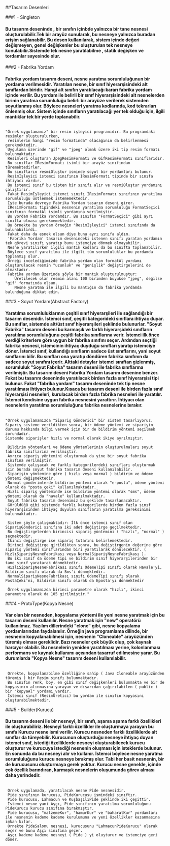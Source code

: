##Tasarım Desenleri

###1 - Singleton
####    Bu tasarım deseninde , bir sınıfın içinbde yalnızca bir tane nesnesi oluşturulabilir.Tek bir arayüz sunularak, bu nesneye yalnızca buradan erişim sağlanabilir. Bu desen kullanılarak, sistem içinde değeri değişmeyen, genel değişkenler bu oluşturulan tek nesneye konulabilir.Sistemde tek nesne yaratılabilme , statik değişken ve tordamlar sayesinde olur.

###2 - Fabrika Yordam 
####    Fabrika yordam tasarım deseni, nesne yaratma sorumluluğunun bir yordama verilmesidir. Yaratılan nesne, bir sınıf hiyerarşisindeki alt sınıflardan biridir. Hangi alt sınıfın yaratılacağı kararı fabrika yordam içinde verilir. Bu yordam ile belirli bir sınıf hiyerarşisindeki alt nesnelerden birinin yaratma sorumluluğu belirli bir arayüze verilerek sistemden soyutlanmış olur. Böylece nesneleri yaratma kodlarında, kod tekrarları önlenmiş olur. Sistem içinde sınıfların yaratılacağı yer tek olduğu için, ilgili mantıklar tek bir yerde toplanabilir.
###### 
    "Örnek uygulamamız" bir resim işleyici programıdır. Bu programdaki resimler oluşturulurken,
     resimlerin hangi "resim formatında" olacağının da belirlenmesi gerekmektedir. 
     Uygulama üzerinde "gif" ve "jpeg" olmak üzere iki tip resim formatı bulunmaktadır. 
     Resimleri oluşturan JpegResimFormatı ve GifResimFormatı sınıflarıdır. 
     Bu sınıflar IResimFormatı isimli bir arayüz sınıfından türemektedirler. 
     Bu sınıfların resmiOluştur isminde soyut bir yordamları bulunur. 
     Resimİşleyici istemci sınıfının IResimFormatı tipinde bir sınıfa ihtiyacı vardır. 
     Bu istemci sınıf bu tipten bir sınıfı alır ve resmiOluştur yordamını çalıştırır. 
     Fakat Resimİşleyici istemci sınıfı IResimFormatı sınıfının yaratılma sorumluluğu üstlenmek istememektedir. 
     İşte burada devreye Fabrika Yordam tasarım deseni girer. 
     IResimFormatı tipindeki nesnenin yaratılma sorumluluğu FormatSeçici sınıfının formatAl isimli yordamına verilmiştir. 
     Bu yordam Fabrika Yordamdır. Bu sınıfın "FormatSeçici" gibi ayrı sınıfta olması gerekmemektedir. 
     Bu örnekte bu yordam örneğin "Resimİşleyici" istemci sınıfında da bulunabilirdi. 
     Fakat daha da esnek olsun diye bunu ayrı sınıfa aldım.
     'Fabrika Yordam' tasarım desenindeki istenen sınıfı yaratan yordamın tek görevi sınıfı yaratıp bunu istemciye dönmek olmayabilir. 
     Nesne yaratılırken ilgili mantık kodları da bu sınıfta toplanabilir. 
     Böylece sınıf yaratılma ile ilgili tüm sorumluluklar bu yordamda toplanmış olur. 
     Örneği incelediğimizde fabrika yordam olan formatAl yordamı oluşturulacak resmin "uzunluk" ve "genişlik" değiştirgelerini de almaktadır. 
     Fabrika yordam üzerinde şöyle bir mantık oluşturulmuştur: 
        Üretilecek olan resmin alanı 100 birimden büyükse "jpeg", değilse "gif" formatında olsun. 
        Nesne yaratma ile ilgili bu mantığın da fabrika yordamda bulunduğuna dikkat edin.

###3 - Soyut Yordam(Abstract Factory)
####    Yaratılma sorumluluklarının çeşitli sınıf hiyerarşileri ile sağlandığı bir tasarım desenidir. İstemci sınıf, çeşitli kategorideki sınıflara ihtiyaç duyar. Bu sınıflar, sistemde alt/üst sınıf hiyerarşileri şeklinde bulunurlar. "Soyut Fabrika" tasarım deseni bu karmaşık ve farklı hiyerarşideki sınıfların yaratılma sorumluluğunu çeşitli fabrika sınıflarına verir. İstemci ilk önce verdiği kriterlere göre uygun bir fabrika sınıfını seçer. Ardından seçtiği fabrika nesnesi, istemcinin ihtiyaç duyduğu sınıfları yaratıp istemciye döner. İstemci sınıf, kullandığı sınıfların sadece üst sınıflarını, yani soyut sınıflarını bilir. Bu sınıfları ona yaratıp döndüren fabrika sınıfının da sadece soyut sınıfını içerir. Alttaki detaylar istemci sınıftan gizlenmiş, sorumluluk "Soyut Fabrika" tasarım deseni ile fabrika sınıflarına verilmiştir. Bu tasarım deseni Fabrika Yordam tasarım desenine benzer. Fakat bu tasarım deseninde yaratılacak birden fazla sınıf hiyerarşisi tipi bulunur. Fakat "fabrika yordam" tasarım deseninde tek tip nesne yaratılması ihtiyacı bulunur.Kısaca bu tasarım deseni ile birden fazla sınıf hiyerarşisi nesneleri, kurulacak birden fazla fabrika nesneleri ile yaratılır. İstemci kendisine uygun fabrika nesnesini yarattırır. İhtiyacı olan nesnelerin yaratılma sorumluluğunu fabrika nesnelerine bırakır.
######
    "Örnek uygulamamızda "Sipariş Gönderici" bir sistem tasarlıyoruz. 
    Sipariş sisteme verildikten sonra, bir ödeme yöntemi ve siparişin durumu hakkında bilgi vermek için bir de bildirim yöntemi seçilmek zorundadır. 
    Sistemde siparişler hızlı ve normal olarak ikiye ayrılmıştır.
     
     Bildirim yöntemleri ve ödeme yöntemlerinin oluşturulmaları soyut fabrika sınıflarına verilmiştir. 
     Ayrıca sipariş yöntemini oluşturmak da yine bir soyut fabrika sınıfına verilmiştir. 
     Sistemde çalışacak ve farklı kategorilerdeki sınıfları oluşturmak için burada soyut fabrika tasarım deseni kullanılabilir. 
     Siparişin yöntemine göre ( hızlı veya normal ) bildirim ve ödeme yöntemi değişmektedir. 
     Normal gönderimlerde bildirim yöntemi olarak "e-posta", ödeme yöntemi olarak da "posta çeki" kullanılmaktadır. 
     Hızlı sipariş yönteminde ise bildirim yöntemi olarak "sms", ödeme yöntemi olarak da "havale" kullanılmaktadır. 
     Soyut fabrika tasarım desenimiz bu şekilde tasarlanacaktır. 
     Görüldüğü gibi sistemde farklı kategorilerde birden fazla sınıf hiyerarşisinden ihtiyaç duyulan sınıfların yaratılma gereksinimi bulunmaktadır.
     
     Sistem şöyle çalışmaktadır: İlk önce istemci sınıf olan SiparişGönderici sınıfına iki adet değiştirge geçilmektedir. 
     Bu değiştirgelerden birincisi sipariş yöntemini ( "hızlı", "normal" ) seçmektedir. 
     İkinci değiştirge ise sipariş tutarını belirlemektedir. 
     Birinci değiştirge girildikten sonra, bu değiştirgenin değerine göre sipariş yöntemi sınıflarından biri yaratılarak dönülecektir. ( HızlıSiparişNesneFabrikası veya NormalSiparişNesneFabrikası ). 
     Bu iki sınıf da ödeme tipi ve bildirim sınıf hiyerarşilerinden bir tane sınıf yaratarak dönmektedir. 
     HızlıSiparişNesneFabrikası sınıfı ÖdemeTipi sınıfı olarak Havale'yi, Bildirim sınıfı olarak da Sms'i dönmektedir. 
     NormalSiparişNesneFabrikası sınıfı ÖdemeTipi sınıfı olarak PostaÇeki'ni, Bildirim sınıfı olarak da Eposta'yı dönmektedir
     
     Örnek uygulamamızda birinci parametre olarak "hızlı", ikinci parametre olarak da 105 girilmiştir."
     
###4 - ProtoType(Kopya Nesne)
####    Var olan bir nesneden, kopyalama yöntemi ile yeni nesne yaratmak için bu tasarım deseni kullanılır. Nesne yaratmak için "new" operatörü kullanılmaz. Yazılım dillerindeki "clone" gibi, nesne kopyalama yordamlarından faydalanılır. Örneğin java programlama dilinde, bir nesnenin kopyalanabilmesi için, nesnenin "Cloneable" arayüzünden türemiş olması gereklidir. Bazı nesneler çok büyük olup, çok kaynak harcıyor olabilir. Bu nesnelerin yeniden yaratılması yerine, kolonlanması performans ve kaynak kullanımı açısından tasarruf edilmesine yarar. Bu durumlarda "Kopya Nesne" tasarım deseni kullanılabilir.
######
     Örnekte, kopyalanabilme özelliğine sahip ( Java Cloneable arayüzünden türemiş ) bir Resim sınıfı bulunmaktadır. 
     Bu sınıfın renk, boy, en gibi sınıf değişkenleri bulunmakta ve bir de kopyasının alınmasına yarayan ve dışarıdan çağırılabilen ( public ) bir "kopyaAl" yordamı vardır. 
     İstemci sınıf (ResimÜretici) bu yordam ile sınıfın kopyasını oluşturabilmektedir.

###5 - Builder(Kurucu)
####    Bu tasarım deseni ile bir nesneyi, bir sınıfı, aşama aşama farklı özellikleri ile oluşturabiliriz. Nesneyi farklı özellikler ile oluşturmaya yarayan bu sınıfa Kurucu nesne ismi verilir. Kurucu nesneden farklı özelliklerde alt sınıflar da türeyebilir. Kurucunun oluşturduğu nesneye ihtiyaç duyan istemci sınıf, istediği özelliklerde nesneyi oluşturabilecek kurucu oluşturur ve kurucuya istediği nesnenin oluşması için isteklerde bulunur. En sonunda da bu nesneyi alır ve kullanır. İstemci böylece nesne yaratma sorumluluğunu kurucu nesneye bırakmış olur. Tabi her basit nesnenin, bir de kurucusunu oluşturmaya gerek yoktur. Kurucu nesne genelde, içinde çok özellik barındıran, karmaşık nesnelerin oluşumunda görev alması daha yerindedir.
######
     Örnek uygulamada, yaratılacak nesne Pide nesnesidir. 
     Pide sınıfının kurucusu, PideKurucusu ismindeki sınıftır. 
     Pide kurucusu, Lahmacun ve KuşbaşılıPide şeklinde iki çeşittir. 
     İstemci nesne yani Aşçı, Pide sınıfının yaratılma sorumluluğunu PideKurucu kurucu sınıfına bırakmıştır. 
     Pide kurucusu, "malzemeKur", "hamurKur" ve "baharatKur" yordamları ile nesnenin kademe kademe kurulumuna ve yeni özellikler kazanmasına imkan kılar. 
     Örnekte PideSalonu nesnesi, kurucusunu "LahmacunPideKurucu" olarak seçer ve bunu Aşçı sınıfına geçer. 
     Aşçı kademe kademe nesneyi ( Pide ) yi oluşturur ve istemciye geri döner.